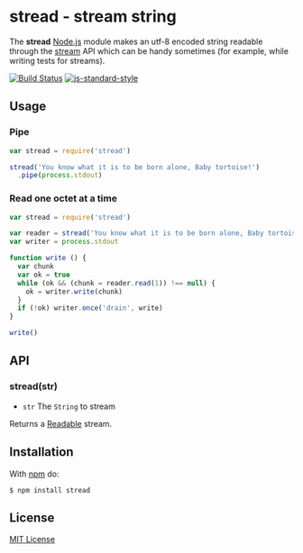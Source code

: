 
# stread - stream string

The **stread** [Node.js](http://nodejs.org/) module makes an utf-8 encoded string readable through the [stream](http://nodejs.org/api/stream.html) API which can be handy sometimes (for example, while writing tests for streams).

[![Build Status](https://secure.travis-ci.org/michaelnisi/stread.svg)](http://travis-ci.org/michaelnisi/stread)
[![js-standard-style](https://img.shields.io/badge/code%20style-standard-brightgreen.svg?style=flat)](https://github.com/feross/standard)

## Usage

### Pipe
```js
var stread = require('stread')

stread('You know what it is to be born alone, Baby tortoise!')
  .pipe(process.stdout)
```

### Read one octet at a time
```js
var stread = require('stread')

var reader = stread('You know what it is to be born alone, Baby tortoise!')
var writer = process.stdout

function write () {
  var chunk
  var ok = true
  while (ok && (chunk = reader.read(1)) !== null) {
    ok = writer.write(chunk)
  }
  if (!ok) writer.once('drain', write)
}

write()
```
## API

### stread(str)

- `str` The `String` to stream

Returns a [Readable](http://nodejs.org/api/stream.html#stream_class_stream_readable) stream.

## Installation

With [npm](https://npmjs.org/package/stread) do:

```
$ npm install stread
```

## License

[MIT License](https://raw.github.com/michaelnisi/stread/master/LICENSE)
